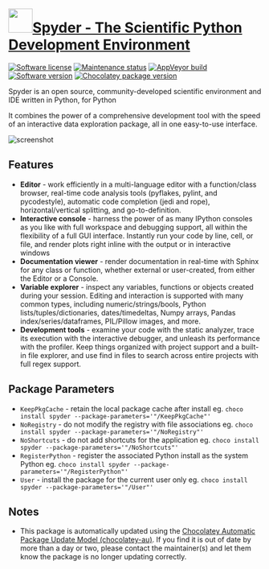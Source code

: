 # [<img src="https://cdn.jsdelivr.net/gh/dgalbraith/chocolatey-packages@5785414d03bfed56c0b1c6e3d9a5ce32a043d30d/icons/spyder.png<" width="48" height="48"/>Spyder - The Scientific Python Development Environment](https://community.chocolatey.org/packages/spyder)

[![Software license](https://img.shields.io/badge/License-MIT-green.svg)](https://github.com/spyder-ide/spyder/blob/master/LICENSE.txt)
[![Maintenance status](https://img.shields.io/badge/maintained%3F-yes-green.svg)](https://gitHub.com/dgalbraith/chocolatey-packages/graphs/commit-activity)
[![AppVeyor build](https://img.shields.io/appveyor/ci/dgalbraith/chocolatey-packages)](https://ci.appveyor.com/project/dgalbraith/chocolatey-packages)
[![Software version](https://img.shields.io/badge/Source-v6.1.0-blue.svg)](https://github.com/spyder-ide/spyder/releases/tag/v6.1.0)
[![Chocolatey package version](https://img.shields.io/chocolatey/v/spyder?label=Chocolatey)](https://chocolatey.org/packages/spyder)

Spyder is an open source, community-developed scientific environment and IDE written in Python, for Python

It combines the power of a comprehensive development tool with the speed of an interactive data exploration package, all in one easy-to-use interface.

![screenshot](https://cdn.jsdelivr.net/gh/dgalbraith/chocolatey-packages@TOD5785414d03bfed56c0b1c6e3d9a5ce32a043d30dO/automatic/spyder/screenshot.png)

## Features

* **Editor** - work efficiently in a multi-language editor with a function/class browser,
real-time code analysis tools (pyflakes, pylint, and pycodestyle), automatic code completion (jedi
and rope), horizontal/vertical splitting, and go-to-definition.
* **Interactive console** - harness the power of as many IPython consoles as you like with
full workspace and debugging support, all within the flexibility of a full GUI interface. Instantly
run your code by line, cell, or file, and render plots right inline with the output or in
interactive windows
* **Documentation viewer** - render documentation in real-time with Sphinx for any class or
function, whether external or user-created, from either the Editor or a Console.
* **Variable explorer** - inspect any variables, functions or objects created during your session.
Editing and interaction is supported with many common types, including numeric/strings/bools,
Python lists/tuples/dictionaries, dates/timedeltas, Numpy arrays, Pandas index/series/dataframes,
PIL/Pillow images, and more.
* **Development tools** - examine your code with the static analyzer, trace its execution with
the interactive debugger, and unleash its performance with the profiler. Keep things organized
with project support and a built-in file explorer, and use find in files to search across entire
projects with full regex support.

## Package Parameters

* `KeepPkgCache` - retain the local package cache after install eg. `choco install spyder --package-parameters='"/KeepPkgCache"'`
* `NoRegistry` - do not modify the registry with file associations eg. `choco install spyder --package-parameters='"/NoRegistry"'`
* `NoShortcuts` - do not add shortcuts for the application eg. `choco install spyder --package-parameters='"/NoShortcuts"'`
* `RegisterPython` - register the associated Python install as the system Python eg. `choco install spyder --package-parameters='"/RegisterPython"'`
* `User` - install the package for the current user only eg. `choco install spyder --package-parameters='"/User"'`

## Notes

* This package is automatically updated using the [Chocolatey Automatic Package Update Model (chocolatey-au)](https://github.com/chocolatey-community/chocolatey-au/blob/develop/README.md).
  If you find it is out of date by more than a day or two, please contact the maintainer(s) and let them know the package is no longer updating correctly.

